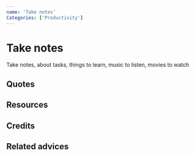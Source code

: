 ```yaml
---
name: 'Take notes'
Categories: ['Productivity']
---
```

# Take notes

Take notes, about tasks, things to learn, music to listen, movies to watch


## Quotes

## Resources

## Credits

## Related advices
